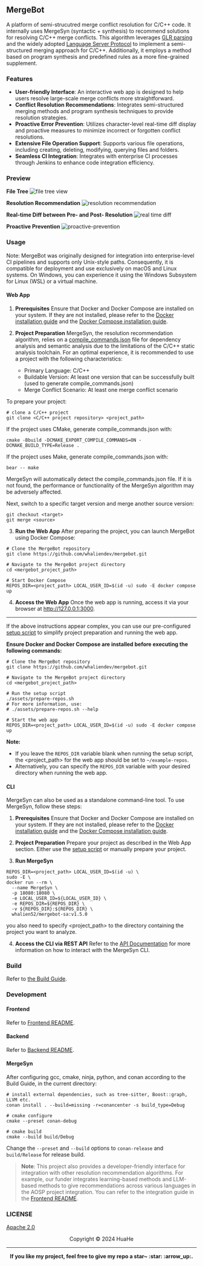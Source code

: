 ## MergeBot

A platform of semi-strucutred merge conflict resolution for C/C++ code. It internally uses MergeSyn (syntactic + synthesis) to recommend solutions for resolving C/C++ merge conflicts. This algorithm leverages [GLR parsing](https://tree-sitter.github.io/tree-sitter/) and the widely adopted [Language Server Protocol](https://microsoft.github.io/language-server-protocol/) to implement a semi-structured merging approach for C/C++. Additionally, it employs a method based on program synthesis and predefined rules as a more fine-grained supplement.

### Features

- **User-friendly Interface**: An interactive web app is designed to help users resolve large-scale merge conflicts more straightforward.
- **Conflict Resolution Recommendations**: Integrates semi-structured merging methods and program synthesis techniques to provide resolution strategies.
- **Proactive Error Prevention**: Utilizes character-level real-time diff display and proactive measures to minimize incorrect or forgotten conflict resolutions.
- **Extensive File Operation Support**: Supports various file operations, including creating, deleting, modifying, querying files and folders.
- **Seamless CI Integration**: Integrates with enterprise CI processes through Jenkins to enhance code integration efficiency.

### Preview

**File Tree**
![file tree view](docs/imgs/file-tree.png)

**Resolution Recommendation**
![resolution recommendation](docs/imgs/recommendation.png)

**Real-time Diff between Pre- and Post- Resolution**
![real time diff](docs/imgs/real-time-diff.png)

**Proactive Prevention**
![proactive-prevention](docs/imgs/proactive-prevention.png)

### Usage

Note: MergeBot was originally designed for integration into enterprise-level CI pipelines and supports only Unix-style paths. Consequently, it is compatible for deployment and use exclusively on macOS and Linux systems. On Windows, you can experience it using the Windows Subsystem for Linux (WSL) or a virtual machine.

#### Web App

1. **Prerequisites**
   Ensure that Docker and Docker Compose are installed on your system. If they are not installed, please refer to the [Docker installation guide](https://docs.docker.com/get-started/get-docker/) and the [Docker Compose installation guide](https://docs.docker.com/compose/install/).

2. **Project Preparation**
   MergeSyn, the resolution recommendation algorithm, relies on a [compile_commands.json](https://clang.llvm.org/docs/JSONCompilationDatabase.html) file for dependency analysis and semantic analysis due to the limitations of the C/C++ static analysis toolchain. For an optimal experience, it is recommended to use a project with the following characteristics:

    - Primary Language: C/C++
    - Buildable Version: At least one version that can be successfully built (used to generate compile_commands.json)
    - Merge Conflict Scenario: At least one merge conflict scenario

To prepare your project:

```shell
# clone a C/C++ project
git clone <C/C++ project repository> <project_path>
```

If the project uses CMake, generate compile_commands.json with:

```shell
cmake -Bbuild -DCMAKE_EXPORT_COMPILE_COMMANDS=ON -DCMAKE_BUILD_TYPE=Release .
```

If the project uses Make, generate compile_commands.json with:

```shell
bear -- make
```

MergeSyn will automatically detect the compile_commands.json file. If it is not found, the performance or functionality of the MergeSyn algorithm may be adversely affected.

Next, switch to a specific target version and merge another source version:

```shell
git checkout <target>
git merge <source>
```

3. **Run the Web App**
   After preparing the project, you can launch MergeBot using Docker Compose:

```shell
# Clone the MergeBot repository
git clone https://github.com/whaliendev/mergebot.git

# Navigate to the MergeBot project directory
cd <mergebot_project_path>

# Start Docker Compose
REPOS_DIR=<project_path> LOCAL_USER_ID=$(id -u) sudo -E docker compose up
```

4. **Access the Web App**
   Once the web app is running, access it via your browser at http://127.0.0.1:3000.

---

If the above instructions appear complex, you can use our pre-configured [setup script](./assets/prepare-repos.sh) to simplify project preparation and running the web app.

**Ensure Docker and Docker Compose are installed before executing the following commands:**

```shell
# Clone the MergeBot repository
git clone https://github.com/whaliendev/mergebot.git

# Navigate to the MergeBot project directory
cd <mergebot_project_path>

# Run the setup script
./assets/prepare-repos.sh
# For more information, use:
# ./assets/prepare-repos.sh --help

# Start the web app
REPOS_DIR=<project_path> LOCAL_USER_ID=$(id -u) sudo -E docker compose up
```

**Note:**

- If you leave the `REPOS_DIR` variable blank when running the setup script, the <project_path> for the web app should be set to `~/example-repos`.
- Alternatively, you can specify the `REPOS_DIR` variable with your desired directory when running the web app.

#### CLI

MergeSyn can also be used as a standalone command-line tool. To use MergeSyn, follow these steps:

1. **Prerequisites**
   Ensure that Docker and Docker Compose are installed on your system. If they are not installed, please refer to the [Docker installation guide](https://docs.docker.com/get-started/get-docker/) and the [Docker Compose installation guide](https://docs.docker.com/compose/install/).

2. **Project Preparation**
   Prepare your project as described in the Web App section. Either use the [setup script](./assets/prepare-repos.sh) or manually prepare your project.

3. **Run MergeSyn**

```shell
REPOS_DIR=<project_path> LOCAL_USER_ID=$(id -u) \
sudo -E \
docker run --rm \
  --name MergeSyn \
  -p 18080:18080 \
  -e LOCAL_USER_ID=${LOCAL_USER_ID} \
  -e REPOS_DIR=${REPOS_DIR} \
  -v ${REPOS_DIR}:${REPOS_DIR} \
  whalien52/mergebot-sa:v1.5.0
```

you also need to specify <project_path> to the directory containing the project you want to analyze.

4. **Access the CLI via REST API**
   Refer to the [API Documentation](docs/api-mergebot-sa.md) for more information on how to interact with the MergeSyn CLI.

### Build

Refer to [the Build Guide](docs/build-guide.md).

### Development

#### Frontend

Refer to [Frontend README](ui/frontend/README.md).

#### Backend

Refer to [Backend README](ui/conflict-manager/README.md).

#### MergeSyn

After configuring gcc, cmake, ninja, python, and conan according to the Build Guide, in the current directory:

```shell
# install external dependencies, such as tree-sitter, Boost::graph, LLVM etc.
conan install . --build=missing -r=conancenter -s build_type=Debug

# cmake configure
cmake --preset conan-debug

# cmake build
cmake --build build/Debug
```

Change the `--preset` and `--build` options to `conan-release` and `build/Release` for release build.


> **Note**: This project also provides a developer-friendly interface for integration with other resolution recommendation algorithms. For example, our funder integrates learning-based methods and LLM-based methods to give recommendations across various languages in the AOSP project integration. You can refer to the integration guide in the [Frontend README](ui/frontend/README.md).


### LICENSE

[Apache 2.0](LICENSE)

<center>Copyright © 2024 HuaHe</center>

---

<p align="center"><b>If you like my project, feel free to give my repo a star~ :star: :arrow_up:. </b></p>

